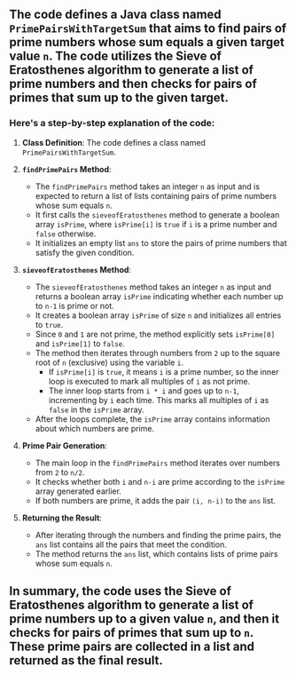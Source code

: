 ## The code defines a Java class named `PrimePairsWithTargetSum` that aims to find pairs of prime numbers whose sum equals a given target value `n`. The code utilizes the Sieve of Eratosthenes algorithm to generate a list of prime numbers and then checks for pairs of primes that sum up to the given target.
### Here's a step-by-step explanation of the code:

1. **Class Definition**: The code defines a class named `PrimePairsWithTargetSum`.

2. **`findPrimePairs` Method**:
   - The `findPrimePairs` method takes an integer `n` as input and is expected to return a list of lists containing pairs of prime numbers whose sum equals `n`.
   - It first calls the `sieveofEratosthenes` method to generate a boolean array `isPrime`, where `isPrime[i]` is `true` if `i` is a prime number and `false` otherwise.
   - It initializes an empty list `ans` to store the pairs of prime numbers that satisfy the given condition.

3. **`sieveofEratosthenes` Method**:
   - The `sieveofEratosthenes` method takes an integer `n` as input and returns a boolean array `isPrime` indicating whether each number up to `n-1` is prime or not.
   - It creates a boolean array `isPrime` of size `n` and initializes all entries to `true`.
   - Since `0` and `1` are not prime, the method explicitly sets `isPrime[0]` and `isPrime[1]` to `false`.
   - The method then iterates through numbers from `2` up to the square root of `n` (exclusive) using the variable `i`.
     - If `isPrime[i]` is `true`, it means `i` is a prime number, so the inner loop is executed to mark all multiples of `i` as not prime.
     - The inner loop starts from `i * i` and goes up to `n-1`, incrementing by `i` each time. This marks all multiples of `i` as `false` in the `isPrime` array.
   - After the loops complete, the `isPrime` array contains information about which numbers are prime.

4. **Prime Pair Generation**:
   - The main loop in the `findPrimePairs` method iterates over numbers from `2` to `n/2`.
   - It checks whether both `i` and `n-i` are prime according to the `isPrime` array generated earlier.
   - If both numbers are prime, it adds the pair `(i, n-i)` to the `ans` list.

5. **Returning the Result**:
   - After iterating through the numbers and finding the prime pairs, the `ans` list contains all the pairs that meet the condition.
   - The method returns the `ans` list, which contains lists of prime pairs whose sum equals `n`.

## In summary, the code uses the Sieve of Eratosthenes algorithm to generate a list of prime numbers up to a given value `n`, and then it checks for pairs of primes that sum up to `n`. These prime pairs are collected in a list and returned as the final result.
